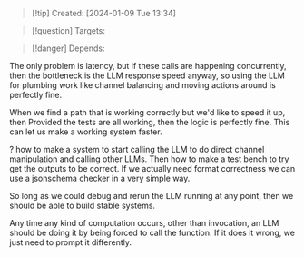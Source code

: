 
>[!tip] Created: [2024-01-09 Tue 13:34]

>[!question] Targets: 

>[!danger] Depends: 

The only problem is latency, but if these calls are happening concurrently, then the bottleneck is the LLM response speed anyway, so using the LLM for plumbing work like channel balancing and moving actions around is perfectly fine.

When we find a path that is working correctly but we'd like to speed it up, then
Provided the tests are all working, then the logic is perfectly fine.  This can let us make a working system faster.

? how to make a system to start calling the LLM to do direct channel manipulation and calling other LLMs. 
Then how to make a test bench to try get the outputs to be correct.  If we actually need format correctness we can use a jsonschema checker in a very simple way.

So long as we could debug and rerun the LLM running at any point, then we should be able to build stable systems.

Any time any kind of computation occurs, other than invocation, an LLM should be doing it by being forced to call the function.  If it does it wrong, we just need to prompt it differently.